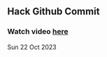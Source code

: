 
 ## Hack Github Commit 
 ### Watch video <a href="https://www.youtube.com">here</a> 
 Sun 22 Oct 2023 
